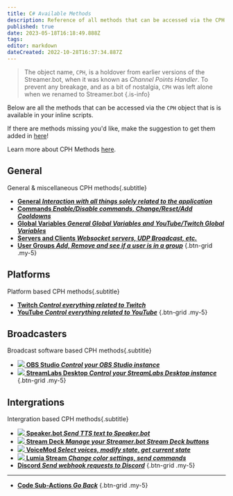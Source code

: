```yaml
---
title: C# Available Methods
description: Reference of all methods that can be accessed via the CPH object available in Streamer.bot
published: true
date: 2023-05-18T16:18:49.888Z
tags: 
editor: markdown
dateCreated: 2022-10-28T16:37:34.887Z
---
```


> The object name, `CPH`, is a holdover from earlier versions of the Streamer.bot, when it was known as *Channel Points Handler*.
> To prevent any breakage, and as a bit of nostalgia, `CPH` was left alone when we renamed to Streamer.bot
{.is-info}

Below are all the methods that can be accessed via the `CPH` object that is is available in your inline scripts.

If there are methods missing you'd like, make the suggestion to get them added in [here](https://ideas.streamer.bot)!

Learn more about CPH Methods [here](/Sub-Actions/Code/CSharp/Concepts/CPH-Methods).

## General
General & miscellaneous CPH methods{.subtitle}

* [<i class="mdi mdi-iframe primary--text"></i> **General *Interaction with all things solely related to the application***](/Sub-Actions/Code/CSharp/Available-Methods/General)
* [<i class="mdi mdi-comment-alert primary--text"></i> **Commands *Enable/Disable commands, Change/Reset/Add Cooldowns***](/Sub-Actions/Code/CSharp/Available-Methods/Commands)
* [<i class="mdi mdi-earth primary--text"></i> **Global Variables *General Global Variables and YouTube/Twitch Global Variables***](/Sub-Actions/Code/CSharp/Available-Methods/Global-Variables)
* [<i class="mdi mdi-server-network primary--text"></i> **Servers and Clients *Websocket servers, UDP Broadcast, etc.***](/Sub-Actions/Code/CSharp/Available-Methods/Servers-and-Clients)
* [<i class="mdi mdi-folder primary--text"></i> **User Groups *Add, Remove and see if a user is in a group***](/Sub-Actions/Code/CSharp/Available-Methods/Groups)
{.btn-grid .my-5}

## Platforms
Platform based CPH methods{.subtitle}

* [<i class="mdi mdi-twitch text--twitch"></i> **Twitch *Control everything related to Twitch***](/Sub-Actions/Code/CSharp/Available-Methods/Twitch)
* [<i class="mdi mdi-youtube text--youtube"></i> **YouTube  *Control everything related to YouTube***](/Sub-Actions/Code/CSharp/Available-Methods/YouTube)
{.btn-grid .my-5}

## Broadcasters
Broadcast software based CPH methods{.subtitle}

* [<img src="https://streamer.bot/img/integrations/obs.svg"> **OBS Studio *Control your OBS Studio instance***](/Sub-Actions/Code/CSharp/Available-Methods/OBS)
* [<img src="https://streamer.bot/img/integrations/streamlabs.png"> **StreamLabs Desktop *Control your StreamLabs Desktop instance***](/Sub-Actions/Code/CSharp/Available-Methods/StreamLabs-Desktop)
{.btn-grid .my-5}

## Intergrations
Intergration based CPH methods{.subtitle}

* [<img src="https://streamer.bot/twitchspeaker/logo.svg"></img> **Speaker.bot *Send TTS text to Speaker.bot***](/Sub-Actions/Code/CSharp/Available-Methods/Speakerbot)
* [<img src="https://streamer.bot/img/integrations/streamdeck.png"></img> **Stream Deck *Manage your Streamer.bot Stream Deck buttons***](/Sub-Actions/Code/CSharp/Available-Methods/Stream-Deck)
* [<img src="https://streamer.bot/img/integrations/voicemod.png"> **VoiceMod *Select voices, modify state, get current state***](/Sub-Actions/Code/CSharp/Available-Methods/VoiceMod)
* [<img src="https://streamer.bot/img/integrations/lumia.png"> **Lumia Stream *Change color settings, send commands***](/Sub-Actions/Code/CSharp/Available-Methods/Lumia-Stream)
* [<i class="mdi mdi-discord text--discord"></i> **Discord *Send webhook requests to Discord***](/Sub-Actions/Code/CSharp/Available-Methods/Discord)
{.btn-grid .my-5}

---

- [<i class="mdi mdi-chevron-left"></i> **Code Sub-Actions *Go Back***](/Sub-Actions/Code)
{.btn-grid .my-5}